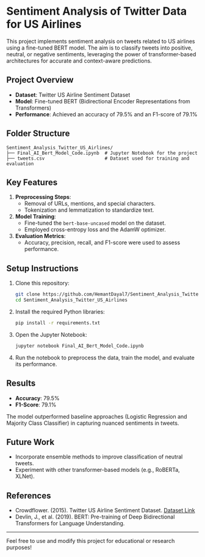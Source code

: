 # Sentiment Analysis of Twitter Data for US Airlines

This project implements sentiment analysis on tweets related to US airlines using a fine-tuned BERT model. The aim is to classify tweets into positive, neutral, or negative sentiments, leveraging the power of transformer-based architectures for accurate and context-aware predictions.

## Project Overview
- **Dataset**: Twitter US Airline Sentiment Dataset
- **Model**: Fine-tuned BERT (Bidirectional Encoder Representations from Transformers)
- **Performance**: Achieved an accuracy of 79.5% and an F1-score of 79.1%

## Folder Structure
```
Sentiment_Analysis_Twitter_US_Airlines/
├── Final_AI_Bert_Model_Code.ipynb  # Jupyter Notebook for the project
├── tweets.csv                      # Dataset used for training and evaluation
```

## Key Features
1. **Preprocessing Steps**:
   - Removal of URLs, mentions, and special characters.
   - Tokenization and lemmatization to standardize text.
2. **Model Training**:
   - Fine-tuned the `bert-base-uncased` model on the dataset.
   - Employed cross-entropy loss and the AdamW optimizer.
3. **Evaluation Metrics**:
   - Accuracy, precision, recall, and F1-score were used to assess performance.

## Setup Instructions
1. Clone this repository:
   ```bash
   git clone https://github.com/HemantDayal7/Sentiment_Analysis_Twitter_US_Airlines.git
   cd Sentiment_Analysis_Twitter_US_Airlines
   ```

2. Install the required Python libraries:
   ```bash
   pip install -r requirements.txt
   ```

3. Open the Jupyter Notebook:
   ```bash
   jupyter notebook Final_AI_Bert_Model_Code.ipynb
   ```

4. Run the notebook to preprocess the data, train the model, and evaluate its performance.

## Results
- **Accuracy**: 79.5%
- **F1-Score**: 79.1%

The model outperformed baseline approaches (Logistic Regression and Majority Class Classifier) in capturing nuanced sentiments in tweets.

## Future Work
- Incorporate ensemble methods to improve classification of neutral tweets.
- Experiment with other transformer-based models (e.g., RoBERTa, XLNet).

## References
- Crowdflower. (2015). Twitter US Airline Sentiment Dataset. [Dataset Link](https://www.kaggle.com/datasets/crowdflower/twitter-airline-sentiment)
- Devlin, J., et al. (2019). BERT: Pre-training of Deep Bidirectional Transformers for Language Understanding.

---

Feel free to use and modify this project for educational or research purposes!
